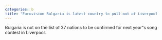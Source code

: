 ```yaml
---
categories: b
title: "Eurovision Bulgaria is latest country to pull out of Liverpool song contest"
---
```

Bulgaria is not on the list of 37 nations to be confirmed for next year"s song contest in Liverpool.